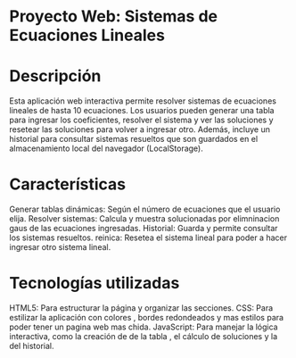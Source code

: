 # Proyecto Web: Sistemas de Ecuaciones Lineales
# Descripción
Esta aplicación web interactiva permite resolver sistemas de ecuaciones lineales de hasta 10 ecuaciones. Los usuarios pueden generar una tabla para ingresar los coeficientes, resolver el sistema y ver las soluciones y resetear las soluciones para volver a ingresar otro. Además, incluye un historial para consultar sistemas resueltos que son guardados en el almacenamiento local del navegador (LocalStorage). 

# Características
Generar tablas dinámicas: Según el número de ecuaciones que el usuario elija.
Resolver sistemas: Calcula y muestra solucionadas por elimninacion gaus de las ecuaciones ingresadas.
Historial: Guarda y permite consultar los sistemas resueltos.
reinica: Resetea el sistema lineal para poder a hacer ingresar otro sistema  lineal.

# Tecnologías utilizadas
HTML5: Para estructurar la página y organizar las secciones.
CSS: Para estilizar la aplicación con colores , bordes redondeados y mas  estilos para poder tener un pagina web mas chida.
JavaScript: Para manejar la lógica interactiva, como la creación de de la tabla , el cálculo de soluciones y la  del historial.
